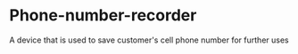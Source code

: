 # Phone-number-recorder
A device that is used to save customer's cell phone number for further uses
